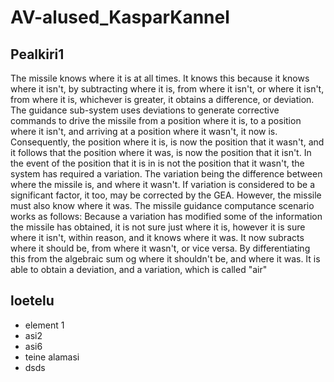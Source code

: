 # AV-alused_KasparKannel

## Pealkiri1

The missile knows where it is at all times. It knows this because it knows where it isn't, by subtracting where it is, from where it isn't, or where it isn't, from where it is, whichever is greater, it obtains a difference, or deviation. The guidance sub-system uses deviations to generate corrective commands to drive the missile from a position where it is, to a position where it isn't, and arriving at a position where it wasn't, it now is. Consequently, the position where it is, is now the position that it wasn't, and it follows that the position where it was, is now the position that it isn't. In the event of the position that it is in is not the position that it wasn't, the system has required a variation. The variation being the difference between where the missile is, and where it wasn't. If variation is considered to be a significant factor, it too, may be corrected by the GEA. However, the missile must also know where it was. The missile guidance computance scenario works as follows: Because a variation has modified some of the information the missile has obtained, it is not sure just where it is, however it is sure where it isn't, within reason, and it knows where it was. It now subracts where it should be, from where it wasn't, or vice versa. By differentiating this from the algebraic sum og where it shouldn't be, and where it was. It is able to obtain a deviation, and a variation, which is called "air"

## loetelu
- element 1
- asi2
- asi6
 - teine alamasi
- dsds
